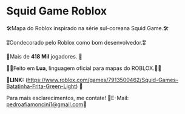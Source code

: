 #  Squid Game Roblox

🛠Mapa do Roblox inspirado na série sul-coreana Squid Game.🛠

🎖Condecorado pelo Roblox como bom desenvolvedor.🎖

🎉Mais de **418 Mil** jogadores. 🎉

👨‍💻Feito em **Lua**, linguagem oficial para mapas do ROBLOX.👨‍💻

🔗**LINK:** (https://www.roblox.com/games/7913500462/Squid-Games-Batatinha-Frita-Green-Light) 🔗

Para mais esclarecimentos, me contate!
📩E-Mail: pedroafiamoncini1@gmail.com📩
